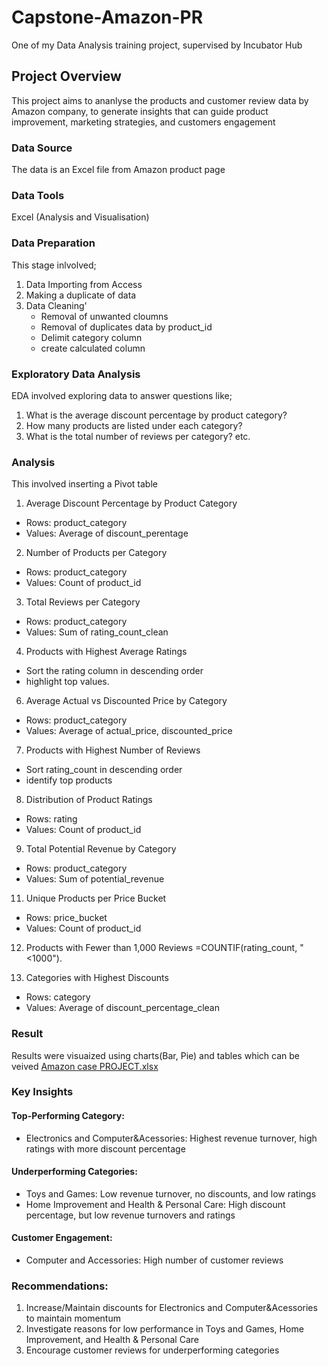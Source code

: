 # Capstone-Amazon-PR
One of my Data Analysis training project, supervised by Incubator Hub

## Project Overview
This project aims to ananlyse the products and customer review data by Amazon company, to generate insights that can guide product improvement, marketing strategies, and customers engagement

### Data Source
The data is an Excel file from Amazon product page

### Data Tools
Excel (Analysis and Visualisation)

### Data Preparation

This stage inlvolved;

1. Data Importing from Access
2. Making a duplicate of data
3. Data Cleaning'
   - Removal of unwanted cloumns
   - Removal of duplicates data by product_id
   - Delimit category column
   - create calculated column

### Exploratory Data Analysis
EDA involved exploring data to answer questions like;

1. What is the average discount percentage by product category?
2. How many products are listed under each category?
3. What is the total number of reviews per category? etc.

### Analysis
This involved inserting a Pivot table
1. Average Discount Percentage by Product Category
-	Rows: product_category
-	Values: Average of discount_perentage

2. Number of Products per Category
-	Rows: product_category
-	Values: Count of product_id 

3. Total Reviews per Category
-	Rows: product_category
-	Values: Sum of rating_count_clean

4. Products with Highest Average Ratings
-	Sort the rating column in descending order
-	highlight top values.

6. Average Actual vs Discounted Price by Category
-	Rows: product_category
-	Values: Average of actual_price, discounted_price

7. Products with Highest Number of Reviews
- Sort rating_count in descending order
- identify top products

8. Distribution of Product Ratings
-	Rows: rating
-	Values: Count of product_id

9. Total Potential Revenue by Category
-	Rows: product_category
-	Values: Sum of potential_revenue

11. Unique Products per Price Bucket
-	Rows: price_bucket
-	Values: Count of product_id

12. Products with Fewer than 1,000 Reviews
=COUNTIF(rating_count, "<1000").

14. Categories with Highest Discounts
-	Rows: category
-	Values: Average of discount_percentage_clean

### Result

Results were visuaized using charts(Bar, Pie) and tables which can be veived 
[Amazon case PROJECT.xlsx](https://github.com/user-attachments/files/21090907/Amazon.case.PROJECT.xlsx)

### Key Insights 

#### Top-Performing Category:

- Electronics and Computer&Acessories: Highest revenue turnover, high ratings with more discount percentage

#### Underperforming Categories:

- Toys and Games: Low revenue turnover, no discounts, and low ratings
- Home Improvement and Health & Personal Care: High discount percentage, but low revenue turnovers and ratings

#### Customer Engagement:

- Computer and Accessories: High number of customer reviews

### Recommendations:

1. Increase/Maintain discounts for Electronics and Computer&Acessories to maintain momentum
2. Investigate reasons for low performance in Toys and Games, Home Improvement, and Health & Personal Care
3. Encourage customer reviews for underperforming categories



